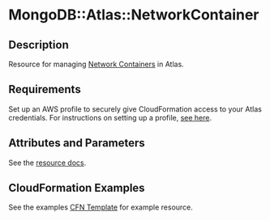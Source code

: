 # MongoDB::Atlas::NetworkContainer

## Description
Resource for managing [Network Containers](https://www.mongodb.com/docs/atlas/reference/api-resources-spec/#tag/Network-Peering) in Atlas.

## Requirements

Set up an AWS profile to securely give CloudFormation access to your Atlas credentials.
For instructions on setting up a profile, [see here](/README.md#mongodb-atlas-api-keys-credential-management).

## Attributes and Parameters

See the [resource docs](./docs/README.md).

## CloudFormation Examples

See the examples [CFN Template](/examples/network-container/network-container.json) for example resource.
